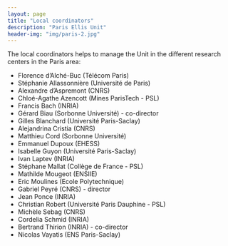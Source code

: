 ```yaml
---
layout: page
title: "Local coordinators"
description: "Paris Ellis Unit"
header-img: "img/paris-2.jpg"
---
```


The local coordinators helps to manage the Unit in the different research centers in the Paris area:

- Florence d’Alché-Buc	(Télécom Paris)
- Stéphanie Allassonnière	(Université de Paris)
- Alexandre d’Aspremont	(CNRS)
- Chloé-Agathe Azencott	(Mines ParisTech - PSL)
- Francis Bach	(INRIA)
- Gérard Biau	(Sorbonne Université) - co-director
- Gilles Blanchard	(Université Paris-Saclay)
- Alejandrina Cristia	(CNRS)
- Matthieu Cord	(Sorbonne Université)
- Emmanuel Dupoux	(EHESS)
- Isabelle Guyon	(Université Paris-Saclay)
- Ivan Laptev	(INRIA)
- Stéphane Mallat	(Collège de France - PSL)
- Mathilde Mougeot (ENSIIE)
- Eric Moulines	(Ecole Polytechnique)
- Gabriel Peyré	(CNRS) - director
- Jean Ponce	(INRIA)
- Christian Robert	(Université Paris Dauphine - PSL)
- Michèle Sebag	(CNRS)
- Cordelia Schmid	(INRIA)
- Bertrand Thirion	(INRIA) - co-director
- Nicolas Vayatis	(ENS Paris-Saclay)
